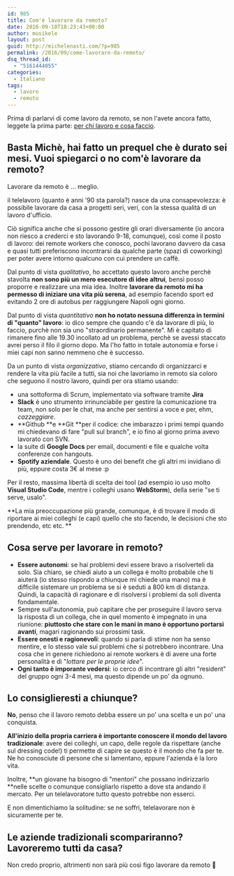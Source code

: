 ```yaml
---
id: 985
title: Com'è lavorare da remoto?
date: 2016-09-18T18:23:43+00:00
author: musikele
layout: post
guid: http://michelenasti.com/?p=985
permalink: /2016/09/come-lavorare-da-remoto/
dsq_thread_id:
  - "5161444055"
categories:
  - Italiano
tags:
  - lavoro
  - remoto
---
```

Prima di parlarvi di come lavoro da remoto, se non l'avete ancora fatto, leggete la prima parte: [per chi lavoro e cosa faccio](http://michelenasti.com/2016/09/come-ho-cambiato-lavoro-prequel-di-come-lavorare-da-remoto).

## Basta Michè, hai fatto un prequel che è durato sei mesi. Vuoi spiegarci o no com'è lavorare da remoto?

Lavorare da remoto è ... meglio.

il telelavoro (quanto è anni '90 sta parola?) nasce da una consapevolezza: è possibile lavorare da casa a progetti seri, veri, con la stessa qualità di un lavoro d'ufficio.

Ciò significa anche che si possono gestire gli orari diversamente (io ancora non riesco a crederci e sto lavorando 9-18, comunque), così come il posto di lavoro: dei remote workers che conosco, pochi lavorano davvero da casa e quasi tutti preferiscono incontrarsi da qualche parte (spazi di coworking) per poter avere intorno qualcuno con cui prendere un caffè.

Dal punto di vista _qualitativo_, ho accettato questo lavoro anche perchè stavolta **non sono più un mero esecutore di idee altrui**, bensì posso proporre e realizzare una mia idea. Inoltre **lavorare da remoto mi ha permesso di iniziare una vita più serena**, ad esempio facendo sport ed evitando 2 ore di autobus per raggiungere Napoli ogni giorno.

Dal punto di vista _quantitativo_ **non ho notato nessuna differenza in termini di "quanto" lavoro**: io dico sempre che quando c'è da lavorare di più, lo faccio, purchè non sia uno "straordinario permanente". Mi è capitato di rimanere fino alle 19.30 incollato ad un problema, perchè se avessi staccato avrei perso il filo il giorno dopo. Ma l'ho fatto in totale autonomia e forse i miei capi non sanno nemmeno che è successo.

Da un punto di vista _organizzativo_, stiamo cercando di organizzarci e rendere la vita più facile a tutti, sia noi che lavoriamo in remoto sia coloro che seguono il nostro lavoro, quindi per ora stiamo usando:

  * una sottoforma di Scrum, implementato via software tramite **Jira**
  * **Slack** è uno strumento irrinunciabile per gestire la comunicazione tra team, non solo per le chat, ma anche per sentirsi a voce e per, ehm, _cazzeggiare_.
  * **Github **e **Git **per il codice: che imbarazzo i primi tempi quando mi chiedevano di fare "pull sul branch", e io fino al giorno prima avevo lavorato con SVN.
  * la suite di **Google Docs** per email, documenti e file e qualche volta conferenze con hangouts.
  * **Spotify aziendale**. Questo è uno dei benefit che gli altri mi invidiano di più, eppure costa 3€ al mese :p

Per il resto, massima libertà di scelta dei tool (ad esempio io uso molto **Visual Studio Code**, mentre i colleghi usano **WebStorm**), della serie "se ti serve, usalo".

**La mia preoccupazione più grande, comunque, è di trovare il modo di riportare ai miei colleghi (e capi) quello che sto facendo, le decisioni che sto prendendo, etc etc. **

## Cosa serve per lavorare in remoto?

  * **Essere autonomi**: se hai problemi devi essere bravo a risolverteli da solo. Sia chiaro, se chiedi aiuto a un collega è molto probabile che ti aiuterà (io stesso rispondo a chiunque mi chiede una mano) ma è difficile sistemare un problema se si è seduti a 800 km di distanza. Quindi, la capacità di ragionare e di risolversi i problemi da soli diventa fondamentale.
  * Sempre sull'autonomia, può capitare che per proseguire il lavoro serva la risposta di un collega, che in quel momento è impegnato in una riunione: **piuttosto che stare con le mani in mano è opportuno portarsi avanti**, magari ragionando sui prossimi task.
  * **Essere onesti e ragionevoli**: quando si parla di stime non ha senso mentire, e lo stesso vale sui problemi che si potrebbero incontrare. Una cosa che in genere richiedono ai remote workers è di avere una forte personalità e di "_lottare per le proprie idee_".
  * **Ogni tanto è imporante vedersi**: io cerco di incontrare gli altri "resident" del gruppo ogni 3-4 mesi, ma questo dipende un po' da ognuno.

## Lo consiglieresti a chiunque?

**No**, penso che il lavoro remoto debba essere un po' una scelta e un po' una conquista.

**All'inizio della propria carriera è importante conoscere il mondo del lavoro tradizionale**: avere dei colleghi, un capo, delle regole da rispettare (anche sul dressing code!) ti permette di capire se questo è il mondo che fa per te. Ne ho conosciute di persone che si lamentano, eppure l'azienda è la loro vita.

Inoltre, **un giovane ha bisogno di "mentori" che possano indirizzarlo **nelle scelte o comunque consigliarlo rispetto a dove sta andando il mercato. Per un telelavoratore tutto questo potrebbe non esserci.

E non dimentichiamo la solitudine: se ne soffri, telelavorare non è sicuramente per te.

## Le aziende tradizionali scompariranno? Lavoreremo tutti da casa?

Non credo proprio, altrimenti non sarà più così figo lavorare da remoto 🙂